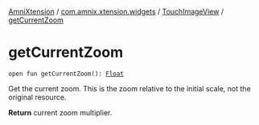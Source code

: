 [AmniXtension](../../index.md) / [com.amnix.xtension.widgets](../index.md) / [TouchImageView](index.md) / [getCurrentZoom](./get-current-zoom.md)

# getCurrentZoom

`open fun getCurrentZoom(): `[`Float`](https://kotlinlang.org/api/latest/jvm/stdlib/kotlin/-float/index.html)

Get the current zoom. This is the zoom relative to the initial scale, not the original resource.

**Return**
current zoom multiplier.

